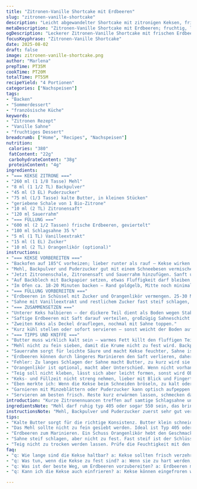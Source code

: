 ```yaml
---
title: "Zitronen-Vanille Shortcake mit Erdbeeren"
slug: "zitronen-vanille-shortcake"
description: "Leicht abgewandelter Shortcake mit zitronigen Keksen, frischen Erdbeeren, buttrig-sahnigem Vanillegeschmack. Zwei Zutaten ausgetauscht: Puderzucker ersetzt den Kristallzucker, Sauerrahm für einen leicht säuerlichen Unterton in den Keksen statt der Sahne. Feine Zitronennote trifft auf vanillige Cremigkeit. Wichtig ist, die Kekse nicht zu lange zu kneten – sonst werden sie zäh. Bei den Erdbeeren bringt ein Schuss Orangenlikör zusätzlich Aroma. Die Backzeit leicht variiert und der Umgang mit Schlagsahne kommentiert fürs optimale Schaumergebnis."
metaDescription: "Zitronen-Vanille Shortcake mit Erdbeeren; fruchtig, leicht und köstlich; perfekt für einen sommerlichen Genuss."
ogDescription: "Leckerer Zitronen-Vanille Shortcake mit frischen Erdbeeren; ein Genuss für Gaumen und Sinne; perfektes Rezept für den Sommer."
focusKeyphrase: "Zitronen-Vanille Shortcake"
date: 2025-08-02
draft: false
image: zitronen-vanille-shortcake.png
author: "Marlena"
prepTime: PT35M
cookTime: PT20M
totalTime: PT55M
recipeYield: "4 Portionen"
categories: ["Nachspeisen"]
tags:
- "Backen"
- "Sommerdessert"
- "französische Küche"
keywords:
- "Zitronen Rezept"
- "Vanille Sahne"
- "fruchtiges Dessert"
breadcrumb: ["Home", "Recipes", "Nachspeisen"]
nutrition: 
 calories: "380"
 fatContent: "22g"
 carbohydrateContent: "38g"
 proteinContent: "4g"
ingredients:
- "=== KEKSE ZITRONE ==="
- "260 ml (1 1/8 Tasse) Mehl"
- "8 ml (1 1/2 TL) Backpulver"
- "45 ml (3 EL) Puderzucker"
- "75 ml (1/3 Tasse) kalte Butter, in kleinen Stücken"
- "geriebene Schale von 1 Bio-Zitrone"
- "10 ml (2 TL) Zitronensaft"
- "120 ml Sauerrahm"
- "=== FÜLLUNG ==="
- "600 ml (2 1/2 Tassen) frische Erdbeeren, geviertelt"
- "180 ml Schlagsahne 35 %"
- "5 ml (1 TL) Vanilleextrakt"
- "15 ml (1 EL) Zucker"
- "10 ml (2 TL) Orangenlikör (optional)"
instructions:
- "=== KEKSE VORBEREITEN ==="
- "Backofen auf 185°C vorheizen; lieber runter als rauf – Kekse wirken sonst trocken."
- "Mehl, Backpulver und Puderzucker gut mit einem Schneebesen vermischen, damit keine Klumpen bleiben. Butter hineinschnippeln und schnell mit zwei Messern oder Teigmischer einarbeiten. Granulierte, krümelige Struktur entsteht – nicht zu lange rühren, sonst schmilzt Butter zu schnell."
- "Jetzt Zitronenschale, Zitronensaft und Sauerrahm hinzufügen. Sanft und nur kurz zusammenfügen. Teig soll locker, etwas klebrig sein, nicht glatt glatt. Mit leicht bemehlten Händen oder Teigkarte auf ca. 15 x 15 cm drücken, dann in vier Quadrate schneiden."
- "Auf Backblech mit Backpapier setzen, etwas Fluffigkeit darf bleiben; Kekse sollen aufgehen, nicht platt backen."
- "Im Ofen ca. 18-20 Minuten backen – Rand goldgelb, Mitte noch minimal weich. Ruhen lassen, dann waagerecht aufschneiden. Nicht zu lange warten; sonst werden sie trocken."
- "=== FÜLLUNG VORBEREITEN ==="
- "Erdbeeren in Schüssel mit Zucker und Orangenlikör vermengen. 25-30 Minuten stehen lassen. Wichtig: Der Saft kommt später mit rein, sonst wird alles matschig."
- "Sahne mit Vanilleextrakt und restlichem Zucker fast steif schlagen, aber nicht zu fest. Sahnesteif oder Kaltstellen helfen, bricht sonst schnell zusammen. Vorsichtig probieren; Vanille schmeckt bei manchen mehr heraus als erwartet."
- "=== ZUSAMMENSETZEN ==="
- "Unterer Keks halbieren – der dickere Teil dient als Boden wegen Stabilität."
- "Saftige Erdbeeren mit Saft darauf verteilen, großzügig Sahneschicht draufgeben."
- "Zweiten Keks als Deckel drauflegen, nochmal mit Sahne toppen."
- "Kurz kühl stellen oder sofort servieren – sonst weicht der Boden auf."
- "=== TIPPS UND KNIFFE ==="
- "Butter muss wirklich kalt sein – warmes Fett killt den fluffigen Teig. Am besten kleine Stücke, kurz unterkühlt nach Butter schneiden, sonst schwer zu verteilen."
- "Mehl nicht zu fein sieben, damit die Krume nicht zu fest wird. Backpulver frisch verwenden; alte Backtriebmittel verlieren Wirkung."
- "Sauerrahm sorgt für leichte Säure und macht Kekse feuchter, Sahne ist zu neutral und lässt sie trockener wirken."
- "Erdbeeren können durch längeres Marinieren den Saft verlieren, daher nicht zu lange stehen lassen."
- "Fehler: Zu langes Schlagen der Sahne macht Butter, zu kurz wird sie flüssig und zäh wie eine Mousse – fühlt sich falsch an, schmeckt auch so."
- "Orangenlikör ist optional, macht aber Unterschied. Wenn nicht vorhanden, 1 TL Orangenschale als Ersatz nehmen und Vanille leicht erhöhen."
- "Teig soll nicht kleben, lässt sich aber leicht formen, sonst wird Oberseite nicht so locker."
- "Keks- und Füllzeit nicht streng nehmen, lieber mit Blick und Fingertest arbeiten – printfertig ist oft trocken, fertig gegart fest, aber noch weich glatt."
- "Eben merkte ich: Wenn die Kekse beim Schneiden bröseln, zu kalt oder zu krümelig – leicht anwärmen und nochmal kurz zusammenpressen."
- "Garnieren mit Minzeblättern oder Puderzucker kann optisch aufpeppen."
- "Servieren am besten frisch. Reste kurz erwärmen lassen, schmecken danach wie frisch gebacken."
introduction: "Kurze Zitronennuancen treffen auf samtige Schlagsahne und süße Erdbeeren. Kommt selten vor, dass ein Kuchen so locker bleibt, eher Kuchen, mehr Gebäck. Die Textur der Kekse ist wichtig: nicht knochenhart, eher bröselig mit feuchter Mitte. Sauerrahm anstelle von Sahne für den Teig habe ich neulich ausprobiert – mehr Geschmack, bessere Feuchtigkeit. Zitronenschale beiseite nehmen, nicht mit Saft übertreiben, sonst kollabiert die Struktur beim Backen. Erdbeeren mit ein bisschen Alkohol mariniert – der Hauch von Orange hebt sie hervor. Geduld bei Sahne schlagen, sonst flopp. Habe schon zu schnell aufgeschlagen und pure Butter gekriegt – passiert, wenn man nicht aufpasst. Beim Zusammensetzen gilt: Nicht frühzeitig stapeln, sonst wird der Boden matschig. Besser warten, bis der Keks abgekühlt ist. Ein kleines Wunderwerk der Einfachheit, das die Muße beim Essen herausfordert."
ingredientsNote: "Mehl darf ruhig typ 405 oder sogar 550 sein, das bringt Struktur. Bei Backpulver auf Frische achten; alt wird wirkungslos. Puderzucker gibt die bessere Textur als normaler Zucker, schmeckt feiner und löst sich schneller auf. Butter unbedingt kalt aus dem Kühlschrank nehmen, kleine Würfel schneiden, so verteilt sie sich gleichmäßig und lässt den Teig beim Backen aufgehen. Zitronenschale nur die äußere Schicht, keine weiße Haut, sonst bitter. Sauerrahm bringt Säure und hält die Kekse feucht – gibt dem ganzen mehr Leben als Sahne. Wer keinen Sauerrahm mag, ersetzt ihn durch griechischen Joghurt. Erdbeeren frisch und reif, mit Zucker bestreut geben sie feinen Saft; zu viel Zucker macht matschig. Orangenlikör ist optional, aber bringt fruchtige Tiefe. Für die Sahne Vanilleextrakt verwenden, keine Vanilleschoten, die sind zu intensiv. Zucker in der Sahne nicht übertreiben, sonst wird sie zu fest und klebrig. Alles Zutaten möglichst kalt halten, wenn man nicht zu viel Erfahrung mit Teigen hat, gibt das Stabilität."
instructionsNote: "Mehl, Backpulver und Puderzucker zuerst sehr gut vermischen, damit der Backtriebstoff sich gleichmäßig verteilt. Das Schneiden der kalten Butter in das Mehl ist ein Knackpunkt; man soll kleine, ungleichmäßige Butterstückchen sehen – das sorgt für luftige Textur. Kurz und präzise arbeiten, zu langes Kneten macht die Kekse zäh. Zitronenschale und Saft sorgen für Frische, aber bei Saft nicht übertreiben, sonst verwässert der Teig. Sauerrahm unterheben und möglichst nicht zu viel rühren, die Konsistenz leicht klebrig. Auf Backpapier gleichmäßig rechteckig ausstreichen, 15x15 cm ist ein Anhaltspunkt, damit die Backstücke gleichmäßig garen. Die Backzeit 18-20 Minuten ist Richtwert, geht mehr nach optischer Kontrolle: lackglänzender Rand, leicht goldbraun, Mittelteil darf noch leicht weich sein. Abkühlen lassen, dann waagerecht durchschneiden – ein scharfes Messer verwenden, sonst bröckeln die Kekse. Erdbeeren mit Zucker und Orangenlikör marinieren, das macht sie saftig und aromatisch, aber nicht zu lange stehen lassen, sonst verflüssigen sie sich. Sahne vorsichtig aufschlagen; 35 % Fett müssen sein. Zucker und Vanille nur kurz einrieseln lassen und die Sahne steif schlagen, aber nicht überschlagen – sonst wird sie butterig. Beim Schichten nach Gefühl arbeiten: Keks, Erdbeer-Juice mit Früchten, Sahne, Deckel, nochmal Sahne obendrauf. Kurz kalt stellen, damit alles sich setzt. Die paar Minuten machen viel aus, sonst läuft die Sahne weg oder der Keks wird matschig. Reste lieber kurz aufbacken oder kalt servieren; schmeckt dann fast wie frisch."
tips:
- "Kalte Butter sorgt für die richtige Konsistenz. Butter klein schneiden, Stückchen sollen unvermischt bleiben. Das macht den Teig fluffig. Zu langes Kneten macht ihn zäh. Ich habe oft zugeschaut, wie andere zu langsam arbeiten."
- "Das Mehl sollte nicht zu fein gesiebt werden. Ideal ist Typ 405 oder 550. Groberes Mehl, das Frische enthält, gibt bessere Struktur. Ich verlasse mich darauf, wenn ich unsicher bin. Achte darauf, nicht zu viel Backpulver zu verwenden – frisches Aufgehen ist wichtig."
- "Erdbeeren zum Marinieren. Ein Schuss Orangenlikör hebt den Geschmack. Aber nicht zu lange stehen lassen; sie verlieren sonst zu viel Saft. Stärke den intensiv fruchtigen Geschmack damit. Ohne Likör geht auch 1 TL Orangenschale als Alternative."
- "Sahne steif schlagen, aber nicht zu fest. Fast steif ist der Schlüssel. Kalt halten ist essenziell, sonst wird die Konsistenz unzuverlässig. Ich habe oft gesehen, dass viele beim Schlagen übertreiben. Gut, dass ich es ausprobiert habe."
- "Teig nicht zu trocken werden lassen. Prüfe die Feuchtigkeit mit den Händen. Es fehlt manchmal was. Leicht klebrig ist gut, das ist das richtige Zeichen. Ich habe mit meiner Erfahrung gelernt, dass Überarbeitung nicht gut ist."
faq:
- "q: Wie lange sind die Kekse haltbar? a: Kekse sollten frisch verzehrt werden. Reste kurz aufwärmen für besten Geschmack. Bei Zimmertemperatur halten sie 1-2 Tage, aber im Kühlschrank kannst du sie auch aufbewahren."
- "q: Was tun, wenn die Kekse zu fest sind? a: Wenn sie zu hart werden, die Knetzeit reduzieren. Vielleicht etwas mehr Sauerrahm hinzufügen. Zu lange arbeiten führt oft dazu, dass sie knochenhart werden."
- "q: Was ist der beste Weg, um Erdbeeren vorzubereiten? a: Erdbeeren mit Zucker und Orangenlikör marinieren. Lass sie 25-30 Minuten stehen, damit sie Saft ziehen. Aber nicht zu lange; sonst wird es matschig."
- "q: Kann ich die Kekse auch einfrieren? a: Kekse können eingefroren werden. Und zwar gut verpackt. Aber danach frisch genießen; die Textur ändert sich. Ein vorsichtiger Umgang ist wichtig, da gefrorene Kekse sonst bröselig werden."

---
```

